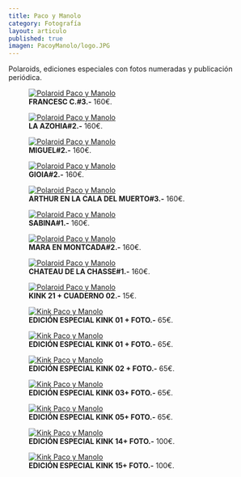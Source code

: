 ```yaml
---
title: Paco y Manolo
category: Fotografía
layout: articulo
published: true
imagen: PacoyManolo/logo.JPG
---
```


Polaroids, ediciones especiales con fotos numeradas y publicación periódica.

<div class="figure-group">
<figure>
	<a href="/images/PacoyManolo/Francesc.jpg"><img src="/images/PacoyManolo/Francesc.jpg" alt="Polaroid Paco y Manolo"></a>
	<figcaption><b>FRANCESC C.#3.-</b>
	       160€.</figcaption>
</figure>

<figure>
	<a href="/images/PacoyManolo/azohia.jpg"><img src="/images/PacoyManolo/azohia.jpg" alt="Polaroid Paco y Manolo"></a>
	<figcaption><b>LA AZOHIA#2.-</b>	
	160€.</figcaption>
</figure>


<figure>
	<a href="/images/PacoyManolo/Miguel.jpg"><img src="/images/PacoyManolo/Miguel.jpg" alt="Polaroid Paco y Manolo"></a>
	<figcaption><b>MIGUEL#2.-</b>
	160€.</figcaption>
</figure>
</div>


<div class="figure-group">
<figure>
	<a href="/images/PacoyManolo/Gioia.jpg"><img src="/images/PacoyManolo/Gioia.jpg" alt="Polaroid Paco y Manolo"></a>
	<figcaption><b>GIOIA#2.-</b>
	160€.</figcaption>
</figure>


<figure>
	<a href="/images/PacoyManolo/Arthur.jpg"><img src="/images/PacoyManolo/Arthur.jpg" alt="Polaroid Paco y Manolo"></a>
	<figcaption><b>ARTHUR EN LA CALA DEL MUERTO#3.-</b>
	160€.</figcaption>
</figure>


<figure>
	<a href="/images/PacoyManolo/Sabina.jpg"><img src="/images/PacoyManolo/Sabina.jpg" alt="Polaroid Paco y Manolo"></a>
	<figcaption><b>SABINA#1.-</b>
	160€.</figcaption>
</figure>
</div>


<div class="figure-group">
<figure>
	<a href="/images/PacoyManolo/Mara.jpg"><img src="/images/PacoyManolo/Mara.jpg" alt="Polaroid Paco y Manolo"></a>
	<figcaption><b>MARA EN MONTCADA#2.-</b>
	160€.</figcaption>
</figure>


<figure>
	<a href="/images/PacoyManolo/Chateau.jpg"><img src="/images/PacoyManolo/Chateau.jpg" alt="Polaroid Paco y Manolo"></a>
	<figcaption><b>CHATEAU DE LA CHASSE#1.-</b>
	160€.</figcaption>
</figure>


<figure>
	<a href="/images/PacoyManolo/Kink_21.jpg"><img src="/images/PacoyManolo/Kink_21.jpg" alt="Polaroid Paco y Manolo"></a>
	<figcaption><b>KINK 21 + CUADERNO 02.-</b>
	15€.</figcaption>
</figure>
</div>


<div class="figure-group">
<figure>
	<a href="/images/PacoyManolo/E.E.KINK01.jpg"><img src="/images/PacoyManolo/E.E.KINK01.jpg" alt="Kink Paco y Manolo"></a>
	<figcaption><b> EDICIÓN ESPECIAL KINK 01 + FOTO.-</b>
	65€.</figcaption>
</figure>


<figure>
	<a href="/images/PacoyManolo/E.E.KINK1.jpg"><img src="/images/PacoyManolo/E.E.KINK1.jpg" alt="Kink Paco y Manolo"></a>
	<figcaption><b>EDICIÓN ESPECIAL KINK 01 + FOTO.-</b>
	65€.</figcaption>
</figure>


<figure>
	<a href="/images/PacoyManolo/E.E.KINK2.jpg"><img src="/images/PacoyManolo/E.E.KINK2.jpg" alt="Kink Paco y Manolo"></a>
	<figcaption><b>EDICIÓN ESPECIAL KINK 02 + FOTO.-</b>
	65€.</figcaption>
</figure>
</div>


<div class="figure-group">
<figure>
	<a href="/images/PacoyManolo/E.E.KINK3.jpg"><img src="/images/PacoyManolo/E.E.KINK3.jpg" alt="Kink Paco y Manolo"></a>
	<figcaption><b>EDICIÓN ESPECIAL KINK 03+ FOTO.-</b>
	65€.</figcaption>
</figure>


<figure>
	<a href="/images/PacoyManolo/E.E.KINK5.jpg"><img src="/images/PacoyManolo/E.E.KINK5.jpg" alt="Kink Paco y Manolo"></a>
	<figcaption><b>EDICIÓN ESPECIAL KINK 05+ FOTO.-</b>
	65€.</figcaption>
</figure>


<figure>
	<a href="/images/ PacoyManolo/E.E.KINK14.jpg"><img src="/images/PacoyManolo/E.E.KINK14.jpg" alt="Kink Paco y Manolo"></a>
	<figcaption><b>EDICIÓN ESPECIAL KINK 14+ FOTO.-</b>
	100€.</figcaption>
</figure>
</div>


<figure>
	<a href="/images/PacoyManolo/E.E.KINK15.jpg"><img src="/images/PacoyManolo/E.E.KINK15.jpg" alt="Kink Paco y Manolo"></a>
	<figcaption><b>EDICIÓN ESPECIAL KINK 15+ FOTO.-</b>
	100€.</figcaption>
</figure>



